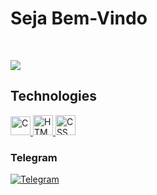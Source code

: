 # Seja Bem-Vindo

<br>

![](https://komarev.com/ghpvc/?username=Sh1nK4tsut-C&style=flat-square)

## Technologies

<p>
        <a href="#">
            <img alt="C" width="32px" height="30px" src="Sh1nK4tsu/assets/C.png">
        </a>
        <a href="#">
            <img alt="HTML" width="32px" height="32px"
                src="Sh1nK4tsu/assets/html.svg">
        </a>
        <a href="#">
            <img alt="CSS" width="32px" height="32px" src="Sh1nK4tsu/assets/ccs3.svg">
        </a>
    </p>
    
### Telegram  
    
<p>
    <a href="https://t.me/Sh1nK4tsu">
        <img alt="Telegram" src="https://img.shields.io/static/v1?style=flat&logo=telegram&logoColor=white&color=%239146FF&label=&message=Sh1nK4tsu"/>
    </a>
</p>
